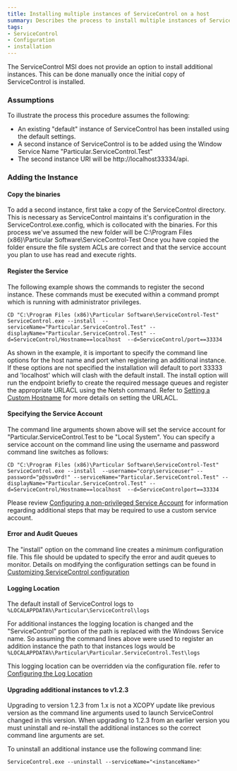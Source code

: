 ```yaml
---
title: Installing multiple instances of ServiceControl on a host 
summary: Describes the process to install multiple instances of ServiceControl on a single host
tags:
- ServiceControl
- Configuration
- installation
---
```


The ServiceControl MSI does not provide an option to install additional instances. This can be done manually once the initial copy of ServiceControl is installed.

### Assumptions

To illustrate the process this procedure assumes the following:
-  An existing "default" instance of ServiceControl has been installed using the default settings. 
-  A second instance of ServiceControl is to be added using the Window Service Name "Particular.ServiceControl.Test" 
-  The second instance URI will be http://localhost33334/api.


### Adding the Instance 

#### Copy the binaries 
To add a second instance, first take a copy of the ServiceControl directory. This is necessary as ServiceControl maintains it's configuration in the ServiceControl.exe.config, which is collocated with the binaries.
For this process we've assumed the new folder will be C:\Program Files (x86)\Particular Software\ServiceControl-Test
Once you have copied the folder ensure the file system ACLs are correct and that the service account you plan to use has read and execute rights.  

#### Register the Service

The following example shows the commands to register the second instance.  These commands must be executed within a command prompt which is running with administrator privileges. 
  
```
CD "C:\Program Files (x86)\Particular Software\ServiceControl-Test"
ServiceControl.exe --install  --serviceName="Particular.ServiceControl.Test" --displayName="Particular.ServiceControl.Test" --d=ServiceControl/Hostname==localhost  --d=ServiceControl/port==33334
```

As shown in the example, it is important to specify the command line options for the host name and port when registering an additional instance.  If these options are not specified the installation will default to port 33333 and 'localhost' which will clash with the default install.  The install option will run the endpoint briefly to create the required message queues and register the appropriate URLACL using the Netsh command.  Refer to [Setting a Custom Hostname](setting-custom-hostname) for more details on setting the URLACL. 


#### Specifying the Service Account
The command line arguments shown above will set the service account for "Particular.ServiceControl.Test to be "Local System".  You can specify a service account on the command line using the username and password command line switches as follows:

```
CD "C:\Program Files (x86)\Particular Software\ServiceControl-Test"
ServiceControl.exe --install  --username="corp\serviceuser" --password="p@ssw0rd!" --serviceName="Particular.ServiceControl.Test" --displayName="Particular.ServiceControl.Test" --d=ServiceControl/Hostname==localhost  --d=ServiceControlport==33334
```

Please review [Configuring a non-privileged Service Account](configure-non-privileged-service-account) for information regarding additional steps that may be required to use a custom service account.   
  

#### Error and Audit Queues

The "install" option on the command line creates a minimum configuration file.  This file should be updated to specify the error and audit queues to monitor. Details on modifying the  configuration settings can be found in  [Customizing ServiceControl configuration](creating-config-file)
 

#### Logging Location

The default install of ServiceControl logs to `%LOCALAPPDATA%\Particular\ServiceControl\logs`

For additional instances the logging location is changed and the "ServiceControl" portion of the path is replaced with the Windows Service name.  So assuming the command lines above were used to  register an addition instance the path to that instances logs would be
`%LOCALAPPDATA%\Particular\Particular.ServiceControl.Test\logs` 

This logging location can be overridden via the configuration file. refer to [Configuring the Log Location](setting-custom-log-location) 


#### Upgrading additional instances to v1.2.3

Upgrading to version 1.2.3 from 1.x is not a XCOPY update like previous version as the command line arguments used to launch ServiceControl changed in this version.  When upgrading to 1.2.3 from an earlier version you must uninstall and re-install the additional instances so the correct command line arguments are set.    
  
To uninstall an additional instance use the following command line:

```
ServiceControl.exe --uninstall --serviceName="<instanceName>"
```
